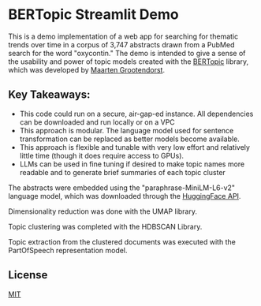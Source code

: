 # BERTopic Streamlit Demo

This is a demo implementation of a web app for searching for thematic trends over time in a corpus of 3,747 abstracts drawn from a PubMed search for the word "oxycontin."  The demo is intended to give a sense of the usability and power of topic models created with the [BERTopic](https://maartengr.github.io/BERTopic/index.html) library, which was developed by [Maarten Grootendorst](https://arxiv.org/abs/2203.05794).

## Key Takeaways:

* This code could run on a secure, air-gap-ed instance.  All dependencies can be downloaded and run locally or on a VPC
* This approach is modular.  The language model used for sentence transformation can be replaced as better models become available.
* This approach is flexible and tunable with very low effort and relatively little time (though it does require access to GPUs).
* LLMs can be used in fine tuning if desired to make topic names more readable and to generate brief summaries of each topic cluster

The abstracts were embedded using the "paraphrase-MiniLM-L6-v2" language model, which was downloaded through the [HuggingFace API](https://huggingface.co/models).

Dimensionality reduction was done with the UMAP library.

Topic clustering was completed with the HDBSCAN Library.

Topic extraction from the clustered documents was executed with the PartOfSpeech representation model.


## License

[MIT](https://choosealicense.com/licenses/mit/)